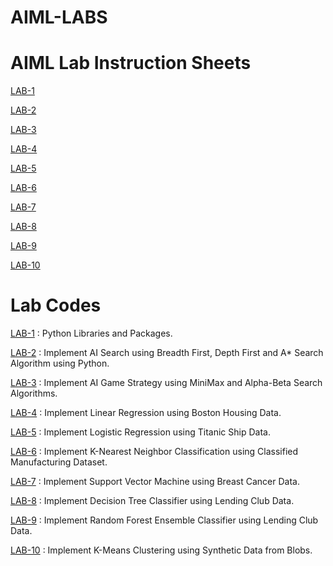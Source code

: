 # AIML-LABS
# AIML Lab Instruction Sheets
[LAB-1](https://github.com/TejavathChakridhar/AIML-LABS/blob/main/AIML_A1.pdf)

[LAB-2](https://github.com/TejavathChakridhar/AIML-LABS/blob/main/AIML_A2.pdf)

[LAB-3](https://github.com/TejavathChakridhar/AIML-LABS/blob/main/AIML_A3.pdf)

[LAB-4](https://github.com/TejavathChakridhar/AIML-LABS/blob/main/AIML_A4.pdf)

[LAB-5](https://github.com/TejavathChakridhar/AIML-LABS/blob/main/AIML_A5.pdf)

[LAB-6](https://github.com/TejavathChakridhar/AIML-LABS/blob/main/AIML_A6.pdf)

[LAB-7](https://github.com/TejavathChakridhar/AIML-LABS/blob/main/AIML_A7.pdf)

[LAB-8](https://github.com/TejavathChakridhar/AIML-LABS/blob/main/AIML_A8.pdf)

[LAB-9](https://github.com/TejavathChakridhar/AIML-LABS/blob/main/AIML_A9.pdf)

[LAB-10](https://github.com/TejavathChakridhar/AIML-LABS/blob/main/AIML_A10.pdf)

# Lab Codes
[LAB-1](https://github.com/TejavathChakridhar/AIML-LABS/blob/main/LAB01.ipynb) : Python Libraries and Packages.

[LAB-2](https://github.com/TejavathChakridhar/AIML-LABS/blob/main/LAB02.ipynb) : Implement AI Search using Breadth First, Depth First and A* Search Algorithm using Python.

[LAB-3](https://github.com/TejavathChakridhar/AIML-LABS/blob/main/Lab03.ipynb) : Implement AI Game Strategy using MiniMax and Alpha-Beta Search Algorithms.

[LAB-4](https://github.com/TejavathChakridhar/AIML-LABS/blob/main/Lab04.ipynb) : Implement Linear Regression using Boston Housing Data.

[LAB-5](https://github.com/TejavathChakridhar/AIML-LABS/blob/main/Lab05.ipynb) :  Implement Logistic Regression using Titanic Ship Data.

[LAB-6](https://github.com/TejavathChakridhar/AIML-LABS/blob/main/LAB06.ipynb) : Implement K-Nearest Neighbor Classification using Classified Manufacturing Dataset.

[LAB-7](https://github.com/TejavathChakridhar/AIML-LABS/blob/main/Lab_07.ipynb) : Implement Support Vector Machine using Breast Cancer Data.

[LAB-8](https://github.com/TejavathChakridhar/AIML-LABS/blob/main/Lab_08.ipynb) : Implement Decision Tree Classifier using Lending Club Data.

[LAB-9](https://github.com/TejavathChakridhar/AIML-LABS/blob/main/LAB09.ipynb) : Implement Random Forest Ensemble Classifier using Lending Club Data.

[LAB-10](https://github.com/TejavathChakridhar/AIML-LABS/blob/main/LAB10.ipynb) : Implement K-Means Clustering using Synthetic Data from Blobs.
